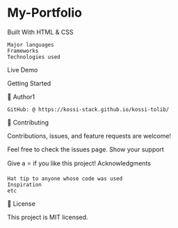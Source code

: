 # My-Portfolio
Built With HTML & CSS

    Major languages
    Frameworks
    Technologies used

Live Demo

Getting Started

👤 Author1

    GitHub: @ https://kossi-stack.github.io/kossi-tolib/
    
🤝 Contributing

Contributions, issues, and feature requests are welcome!

Feel free to check the issues page.
Show your support

Give a ⭐️ if you like this project!
Acknowledgments

    Hat tip to anyone whose code was used
    Inspiration
    etc

📝 License

This project is MIT licensed.
